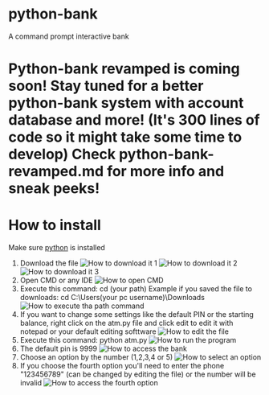 # python-bank
A command prompt interactive bank

# Python-bank revamped is coming soon! Stay tuned for a better python-bank system with account database and more! (It's 300 lines of code so it might take some time to develop) Check python-bank-revamped.md for more info and sneak peeks!

# How to install
Make sure <a href="https://www.python.org/downloads/">python</a> is installed

1. Download the file
![How to download it 1](https://pasteboard.co/Jc8mRjc.png)
![How to download it 2](https://pasteboard.co/Jc8naQL.png)
![How to download it 3](https://pasteboard.co/Jc8mnWw.jpg)
2. Open CMD or any IDE
![How to open CMD](https://pasteboard.co/Jc8nySP.png)
3. Execute this command: cd (your path) Example if you saved the file to downloads: cd C:\Users\(your pc username)\Downloads
![How to execute tha path command](https://pasteboard.co/Jc8pC3W.png)
4. If you want to change some settings like the default PIN or the starting balance, right click on the atm.py file and click edit to edit it with notepad or your default editing softtware
![How to edit the file](https://pasteboard.co/Jc8qr9E.png)
5. Execute this command: python atm.py
![How to run the program](https://pasteboard.co/Jc8qOdw.png)
6. The default pin is 9999
![How to access the bank](https://pasteboard.co/Jc8r6oz.png)
7. Choose an option by the number (1,2,3,4 or 5)
![How to select an option](https://pasteboard.co/Jc8rsvX.png)
8. If you choose the fourth option you'll need to enter the phone "123456789" (can be changed by editing the file) or the number will be invalid
![How to access the fourth option](https://pasteboard.co/Jc8rPeC.png)
